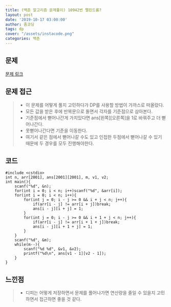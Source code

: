 ```yaml
---
title: (백준 알고리즘 문제풀이) 10942번 팰린드롬?
layout: post
date: '2019-10-17 03:00:00'
author: 줌코딩
tags: dp
cover: "/assets/instacode.png"
categories: 백준
---
```


## 문제

[문제 링크](https://www.acmicpc.net/problem/10942)

## 문제 접근

>* 이 문제를 어떻게 풀지 고민하다가 DP를 사용할 방법이 가까스로 떠올랐다.
>* 모든 값을 받은 후에 반복문으로 돌면서 각자를 기준점으로 삼아본다.
>* 기준점에서 뻗어나간게 가치있다면 ans[왼쪽][오른쪽]을 1로 바꿔주고 더 뻗어나간다.
>* 못뻗어나간다면 기준을 이동한다.
>* 여기서 같은 점에서 뻗어나갈 수도 있고 인접한 두점에서 뻗어나갈 수 있기 때문에 두 경우를 모두 진행해야한다.

## 코드

    #include <cstdio>
    int n, arr[2001], ans[2001][2001], m, v1, v2;
    int main(){
        scanf("%d", &n);
        for(int i = 0; i < n; i++)scanf("%d", &arr[i]);
        for(int i = 0; i < n; i++){
            for(int j = 0; i - j >= 0 && i + j < n; j++){
                if(arr[i - j] != arr[i + j])break;
                ans[i - j][i + j] = 1;
            }
            for(int j = 0; i - j >= 0 && i + 1 + j < n; j++){
                if(arr[i - j] != arr[i + 1 + j])break;
                ans[i - j][i + 1 + j] = 1;
            }
        }
        scanf("%d", &m);
        while(m--){
            scanf("%d %d", &v1, &v2);
            printf("%d\n", ans[v1 - 1][v2 - 1]);
        }
    }

## 느낀점

>* 디피는 어떻게 저장하면서 문제를 풀어나가면 연산량을 줄일 수 있을지 고민하면서 접근하면 좋을 것 같다.

